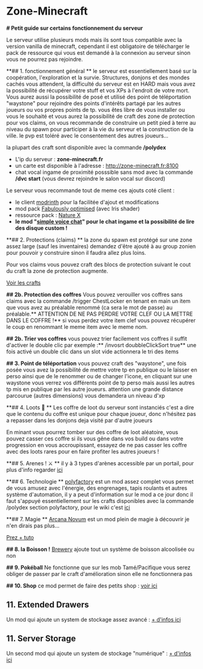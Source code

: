# Zone-Minecraft

**# Petit guide sur certains fonctionnement du serveur**

Le serveur utilise plusieurs mods mais ils sont tous compatible avec la version vanilla de minecraft, cependant il est obligatoire de télécharger le pack de ressource qui vous est demandé à la connexion au serveur sinon vous ne pourrez pas rejoindre.

**## 1. fonctionnement général **
le serveur est essentiellement basé sur la coopération, l'exploration et la survie. Structures, donjons et des mondes cachés vous attendent, la difficulté du serveur est en HARD mais vous avez la possibilité de récupérer votre stuff et vos XPs à l'endroit de votre mort. Vous aurez aussi la possibilité de posé et utilisé des point de téléportation "waystone" pour rejoindre des points d'intérêts partagé par les autres joueurs ou vos propres points de tp.
vous êtes libre de vous installer ou vous le souhaité et vous aurez la possibilité de craft des zone de protection pour vos claims, on vous recommande de construire un petit pied à terre au niveau du spawn pour participer à la vie du serveur et la construction de la ville. le pvp est toléré avec le consentement des autres joueurs...

la plupart des craft sont disponible avec la commande **/polydex**

* L'ip du serveur : **zone-minecraft.fr**
* un carte est disponible à l'adresse :  http://zone-minecraft.fr:8100
* chat vocal ingame de proximité posssible sans mod avec la commande **/dvc start** (vous devrez rejoindre le salon vocal sur discord)

Le serveur vous recommande tout de meme ces ajouts coté client :
* le client [modrinth](https://modrinth.com/app) pour la facilitée d'ajout et modifications
* mod pack [Fabulously optimised](https://modrinth.com/modpack/fabulously-optimized) (avec Iris shader)
* ressource pack : [Nature X](https://modrinth.com/resourcepack/nature-x)
* **le mod "[simple voice chat](https://modrinth.com/plugin/simple-voice-chat)" pour le chat ingame et la possibilité de lire des disque custom !**

**## 2. Protections (claims) **
la zone du spawn est protégé sur une zone assez large (sauf les inventaires) demandez d'être ajouté à au group zonien pour pouvoir y construire sinon il faudra allez plus loins.

Pour vos claims vous pouvez craft des blocs de protection suivant le cout du craft la zone de protection augmente.

[Voir les crafts](https://github.com/Patbox/get-off-my-lawn-reserved/blob/1.19.4/recipes.md)

**## 2b. Protection des coffres**
Vous pouvez verouiller vos coffres sans claims avec la commande /trigger ChestLocker en tenant en main un item que vous avez au préalable renommé (ca sera le mot de passe) au préalable.** ATTENTION DE NE PAS PERDRE VOTRE CLEF OU LA METTRE DANS LE COFFRE !** si vous perdez votre item clef vous pouvez récupérer le coup en renommant le meme item avec le meme nom.

**## 2b. Trier vos coffres**
vous pouvez trier facilement vos coffres il suffit d'activer le double clic par exemple :** /invosrt doubbleClickSort true**
une fois activé un double clic dans un slot vide actionnera le tri des items

**## 3. Point de téléportation**
vous pouvez craft des "waystone", une fois posée vous avez la possibilité de mettre votre tp en publique ou le laisser en perso ainsi que de le renommer ou de changer l'icone, en cliquant sur une waystone vous verrez vos différents point de tp perso mais aussi les autres tp mis en publique par les autre joueurs. attention une grande distance parcourue (autres dimensions) vous demandera un niveau d'xp

**## 4. Loots :gem: **
Les coffre de loot du serveur sont instanciés c'est a dire que le contenu du coffre est unique pour chaque joueur, donc n'hésitez pas a repasser dans les donjons deja visité par d'autre joueurs

En minant vous pourrez tomber sur des coffre de loot aléatoire, vous pouvez casser ces coffre si ils vous gêne dans vos build ou dans votre progression en vous accroupissant, essayez de ne pas casser les coffre avec des loots rares pour en faire profiter les autres joueurs !

**## 5. Arenes ! :crossed_swords: **
il y à 3 types d'arènes accessible par un portail, pour plus d'info regarder [ici](https://modrinth.com/datapack/colosseum-of-fools)

**## 6. Technologie **
[polyfactory](https://cdn.modrinth.com/data/MikpSrAF/images/c9f682a402dba65fef2812de960456f42463b003.png) est un mod assez complet vous permet de vous amusez avec l'énergie, des engrenages, tapis roulants et autres système d'automation, il y a peut d'information sur le mod a ce jour donc il faut s'appuyé essentiellement sur les crafts disponibles avec la commande /polydex section polyfactory, pour le wiki c'est [ici](https://modded.wiki/w/Mod:PolyFactory)

**## 7. Magie **
[Arcana Novum](https://github.com/borisshoes/ArcanaNovum) est un mod plein de magie à découvrir je n'en dirais pas plus...

[Prez + tuto](https://www.youtube.com/watch?v=JU-iLKURhzw)

**## 8. la Boisson !**
[Brewery](https://modrinth.com/mod/brewery) ajoute tout un système de boisson alcoolisée ou non

**## 9. Pokéball**
Ne fonctionne que sur les mob Tamé/Pacifique vous serez obliger de passer par le craft d'amélioration sinon elle ne fonctionnera pas


**## 10. Shop**
ce mod permet de faire des petits shop : [voir ici](https://modrinth.com/mod/universal-shops)

## 11. Extended Drawers
Un mod qui ajoute un system de stockage assez avancé : [+ d'infos ici](https://modrinth.com/mod/extended-drawers)

## 11. Server Storage
Un second mod qui ajoute un system de stockage "numérique" :  [+ d'infos ici](https://modrinth.com/mod/server-storage)
